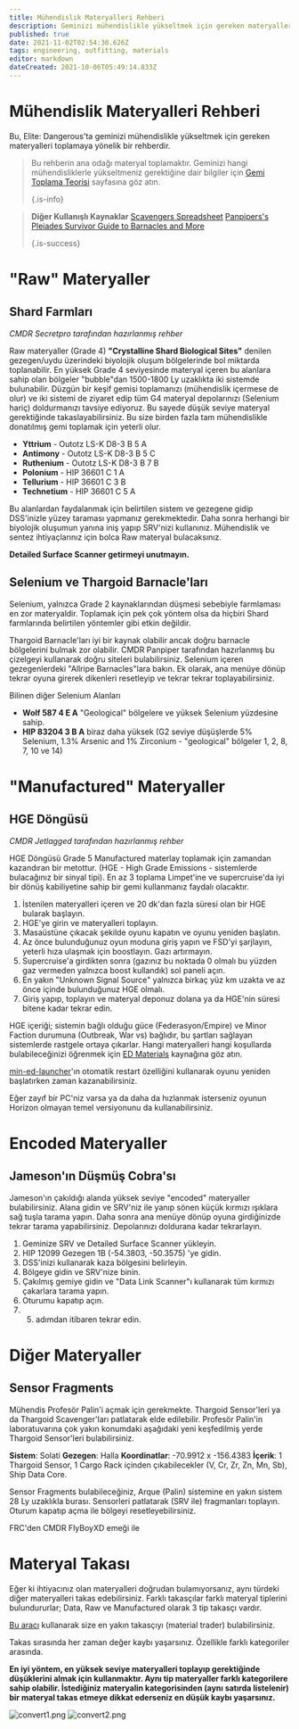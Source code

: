 ```yaml
---
title: Mühendislik Materyalleri Rehberi
description: Geminizi mühendislikle yükseltmek için gereken materyalleri elde etme rehberi
published: true
date: 2021-11-02T02:54:30.626Z
tags: engineering, outfitting, materials
editor: markdown
dateCreated: 2021-10-06T05:49:14.833Z
---
```


# Mühendislik Materyalleri Rehberi

Bu, Elite: Dangerous'ta geminizi mühendislikle yükseltmek için gereken materyalleri toplamaya yönelik bir rehberdir.

> Bu rehberin ana odağı materyal toplamaktır. Geminizi hangi mühendisliklerle yükseltmeniz gerektiğine dair bilgiler için [Gemi Toplama Teorisi](/en/shipbuildtheory) sayfasına göz atın.
>
> {.is-info}

> **Diğer Kullanışlı Kaynaklar** [Scavengers Spreadsheet](https://docs.google.com/spreadsheets/d/1yo1iHP9KUXpoBaIzJsRsDxfAcQa7cBq0YUIFy3m2NII/edit#gid=585994681) [Panpipers's Pleiades Survivor Guide to Barnacles and More](https://docs.google.com/spreadsheets/d/1giHvc1SISUcD7BPKjlbutkuwPrWQwHuSxnBwQ3MPQME/edit#gid=0)
>
> {.is-success}

# "Raw" Materyaller

## Shard Farmları

_CMDR Secretpro tarafından hazırlanmış rehber_

Raw materyaller (Grade 4) **"Crystalline Shard Biological Sites"** denilen gezegen/uydu üzerindeki biyolojik oluşum bölgelerinde bol miktarda toplanabilir. En yüksek Grade 4 seviyesinde materyal içeren bu alanlara sahip olan bölgeler "bubble"dan 1500-1800 Ly uzaklıkta iki sistemde bulunabilir. Düzgün bir keşif gemisi toplamanızı (mühendislik içermese de olur) ve iki sistemi de ziyaret edip tüm G4 materyal depolarınızı (Selenium hariç) doldurmanızı tavsiye ediyoruz. Bu sayede düşük seviye materyal gerektiğinde takaslayabilirsiniz. Bu size birden fazla tam mühendislikle donatılmış gemi toplamak için yeterli olur.

- **Yttrium** - Outotz LS-K D8-3 B 5 A
- **Antimony** - Outotz LS-K D8-3 B 5 C
- **Ruthenium** - Outotz LS-K D8-3 B 7 B
- **Polonium** - HIP 36601 C 1 A
- **Tellurium** - HIP 36601 C 3 B
- **Technetium** - HIP 36601 C 5 A

Bu alanlardan faydalanmak için belirtilen sistem ve gezegene gidip DSS'inizle yüzey taraması yapmanız gerekmektedir. Daha sonra herhangi bir biyolojik oluşumun yanına iniş yapıp SRV'nizi kullanınız. Mühendislik ve sentez ihtiyaçlarınız için bolca Raw materyal bulacaksınız.

**Detailed Surface Scanner getirmeyi unutmayın.**

## Selenium ve Thargoid Barnacle'ları

Selenium, yalnızca Grade 2 kaynaklarından düşmesi sebebiyle farmlaması en zor materyaldir. Toplamak için pek çok yöntem olsa da hiçbiri Shard farmlarında belirtilen yöntemler gibi etkin değildir.

Thargoid Barnacle'ları iyi bir kaynak olabilir ancak doğru barnacle bölgelerini bulmak zor olabilir. CMDR Panpiper tarafından hazırlanmış bu çizelgeyi kullanarak doğru siteleri bulabilirsiniz. Selenium içeren gezegenlerdeki "Allripe Barnacles"lara bakın. Ek olarak, ana menüye dönüp tekrar oyuna girerek dikenleri resetleyip ve tekrar tekrar toplayabilirsiniz.

Bilinen diğer Selenium Alanları

- **Wolf 587 4 E A** "Geological" bölgelere ve yüksek Selenium yüzdesine sahip.
- **HIP 83204 3 B A** biraz daha yüksek (G2 seviye düşüşlerde 5% Selenium, 1.3% Arsenic and 1% Zirconium - "geological" bölgeler 1, 2, 8, 7, 10 ve 14)

# "Manufactured" Materyaller

## HGE Döngüsü

_CMDR Jetlagged tarafından hazırlanmış rehber_

HGE Döngüsü Grade 5 Manufactured materlay toplamak için zamandan kazandıran bir metottur. (HGE - High Grade Emissions - sistemlerde bulacağınız bir sinyal tipi). En az 3 toplama Limpet'ine ve supercruise'da iyi bir dönüş kabiliyetine sahip bir gemi kullanmanız faydalı olacaktır.

1. İstenilen materyalleri içeren ve 20 dk'dan fazla süresi olan bir HGE bularak başlayın.
1. HGE'ye girin ve materyalleri toplayın.
1. Masaüstüne çıkacak şekilde oyunu kapatın ve oyunu yeniden başlatın.
1. Az önce bulunduğunuz oyun moduna giriş yapın ve FSD'yi şarjlayın, yeterli hıza ulaşmak için boostlayın. Gazı artırmayın.
1. Supercruise'a girdikten sonra (gazınız bu noktada 0 olmalı bu yüzden gaz vermeden yalnızca boost kullandık) sol paneli açın.
1. En yakın "Unknown Signal Source" yalnızca birkaç yüz km uzakta ve az önce içinde bulunduğunuz HGE olmalı.
1. Giriş yapıp, toplayın ve materyal deponuz dolana ya da HGE'nin süresi bitene kadar tekrar edin.

HGE içeriği; sistemin bağlı olduğu güce (Federasyon/Empire) ve Minor Faction durumuna (Outbreak, War vs) bağlıdır, bu şartları sağlayan sistemlerde rastgele ortaya çıkarlar. Hangi materyalleri hangi koşullarda bulabileceğinizi öğrenmek için [ED Materials](https://sites.google.com/view/ed-materials/ed-materials/manufactured-items) kaynağına göz atın.

[min-ed-launcher](https://github.com/Rfvgyhn/min-ed-launcher#features)'ın otomatik restart özelliğini kullanarak oyunu yeniden başlatırken zaman kazanabilirsiniz.

Eğer zayıf bir PC'niz varsa ya da daha da hızlanmak isterseniz oyunun Horizon olmayan temel versiyonunu da kullanabilirsiniz.

# Encoded Materyaller

## Jameson'ın Düşmüş Cobra'sı

Jameson'ın çakıldığı alanda yüksek seviye "encoded" materyaller bulabilirsiniz. Alana gidin ve SRV'niz ile yanıp sönen küçük kırmızı ışıklara sağ tuşla tarama yapın. Daha sonra ana menüye dönüp oyuna girdiğinizde tekrar tarama yapabilirsiniz. Depolarınızı doldurana kadar tekrarlayın.

1. Geminize SRV ve Detailed Surface Scanner yükleyin.
1. HIP 12099 Gezegen 1B (-54.3803, -50.3575) 'ye gidin.
1. DSS'inizi kullanarak kaza bölgesini belirleyin.
1. Bölgeye gidin ve SRV'nize binin.
1. Çakılmış gemiye gidin ve "Data Link Scanner"ı kullanarak tüm kırmızı çakarlara tarama yapın.
1. Oturumu kapatıp açın.
1. 5. adımdan itibaren tekrar edin.

# Diğer Materyaller

## Sensor Fragments

Mühendis Profesör Palin'i açmak için gerekmekte. Thargoid Sensor'leri ya da Thargoid Scavenger'ları patlatarak elde edilebilir. Profesör Palin'in laboratuvarına çok yakın konumdaki aşağıdaki yeni keşfedilmiş yerde Thargoid Sensor'leri bulabilirsiniz.

**Sistem**: Solati **Gezegen**: Halla **Koordinatlar**: -70.9912 x -156.4383 **İçerik**: 1 Thargoid Sensor, 1 Cargo Rack içinden çıkabilecekler (V, Cr, Zr, Zn, Mn, Sb), Ship Data Core.

Sensor Fragments bulabileceğiniz, Arque (Palin) sistemine en yakın sistem 28 Ly uzaklıkla burası. Sensorleri patlatarak (SRV ile) fragmanları toplayın. Oturum kapatıp açma ile bölgeyi resetleyebilirsiniz.

FRC'den CMDR FlyBoyXD emeği ile

# Materyal Takası

Eğer ki ihtiyacınız olan materyalleri doğrudan bulamıyorsanız, aynı türdeki diğer materyalleri takas edebilirsiniz. Farklı takasçılar farklı materyal tiplerini bulundururlar; Data, Raw ve Manufactured olarak 3 tip takasçı vardır.

[Bu aracı](https://inara.cz/galaxy-nearest/25) kullanarak size en yakın takasçıyı (material trader) bulabilirsiniz.

Takas sırasında her zaman değer kaybı yaşarsınız. Özellikle farklı kategoriler arasında.

**En iyi yöntem, en yüksek seviye materyalleri toplayıp gerektiğinde düşüklerini almak için kullanmaktır. Aynı tip materyaller farklı kategorilere sahip olabilir. İstediğiniz materyalin kategorisinden (aynı satırda listelenir) bir materyal takas etmeye dikkat ederseniz en düşük kaybı yaşarsınız.**

![convert1.png](/img/convert1.png) ![convert2.png](/img/convert2.png)
